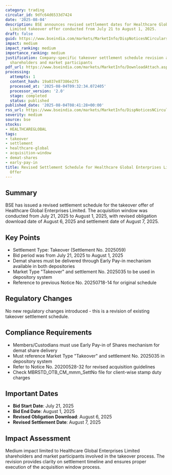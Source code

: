 ```yaml
---
category: trading
circular_id: 9dfc64d6533d7424
date: '2025-08-04'
description: BSE announces revised settlement dates for Healthcare Global Enterprises
  Limited takeover offer conducted from July 21 to August 1, 2025.
draft: false
guid: https://www.bseindia.com/markets/MarketInfo/DispNoticesNCirculars.aspx?Noticeid={5F64DC50-EDA9-4F36-8EE7-E526C00FD752}&noticeno=20250804-9&dt=08/04/2025&icount=9&totcount=9&flag=0
impact: medium
impact_ranking: medium
importance_ranking: medium
justification: Company-specific takeover settlement schedule revision affects specific
  shareholders and market participants
pdf_url: https://www.bseindia.com/markets/MarketInfo/DownloadAttach.aspx?id=20250804-9&attachedId=
processing:
  attempts: 1
  content_hash: 19a037e87386e275
  processed_at: '2025-08-04T09:32:34.072405'
  processor_version: '2.0'
  stage: completed
  status: published
published_date: '2025-08-04T08:41:28+00:00'
rss_url: https://www.bseindia.com/markets/MarketInfo/DispNoticesNCirculars.aspx?Noticeid={5F64DC50-EDA9-4F36-8EE7-E526C00FD752}&noticeno=20250804-9&dt=08/04/2025&icount=9&totcount=9&flag=0
severity: medium
source: bse
stocks:
- HEALTHCAREGLOBAL
tags:
- takeover
- settlement
- healthcare-global
- acquisition-window
- demat-shares
- early-pay-in
title: Revised Settlement Schedule for Healthcare Global Enterprises Limited Takeover
  Offer
---
```


## Summary

BSE has issued a revised settlement schedule for the takeover offer of Healthcare Global Enterprises Limited. The acquisition window was conducted from July 21, 2025 to August 1, 2025, with revised obligation download date of August 6, 2025 and settlement date of August 7, 2025.

## Key Points

- Settlement Type: Takeover (Settlement No. 2025059)
- Bid period was from July 21, 2025 to August 1, 2025
- Demat shares must be delivered through Early Pay-in mechanism available in both depositories
- Market Type "Takeover" and settlement No. 2025035 to be used in depository system
- Reference to previous Notice No. 20250718-14 for original schedule

## Regulatory Changes

No new regulatory changes introduced - this is a revision of existing takeover settlement schedule.

## Compliance Requirements

- Members/Custodians must use Early Pay-in of Shares mechanism for demat share delivery
- Must reference Market Type "Takeover" and settlement No. 2025035 in depository system
- Refer to Notice No. 20200528-32 for revised acquisition guidelines
- Check MBRSTD_OTB_CM_mmm_SettNo file for client-wise stamp duty charges

## Important Dates

- **Bid Start Date**: July 21, 2025
- **Bid End Date**: August 1, 2025
- **Revised Obligation Download**: August 6, 2025
- **Revised Settlement Date**: August 7, 2025

## Impact Assessment

Medium impact limited to Healthcare Global Enterprises Limited shareholders and market participants involved in the takeover process. The revision provides clarity on settlement timeline and ensures proper execution of the acquisition window process.